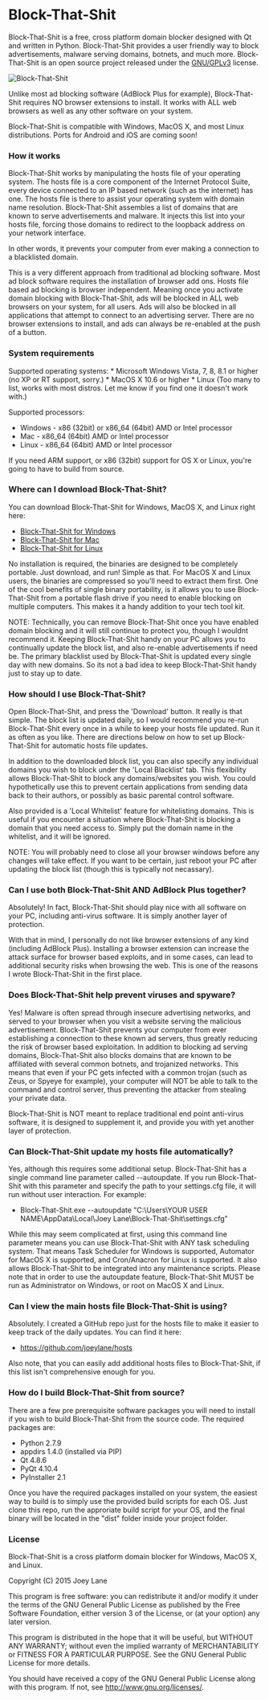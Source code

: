 Block-That-Shit
====================================
Block-That-Shit is a free, cross platform domain blocker designed with Qt and written in Python.  Block-That-Shit provides a user friendly way to block advertisements, malware serving domains, botnets, and much more.  Block-That-Shit is an open source project released under the [GNU/GPLv3](http://www.gnu.org/licenses/gpl.html) license.

![Block-That-Shit](https://raw.githubusercontent.com/joeylane/Block-That-Shit/master/screenshots/blockthatshit.jpg)

Unlike most ad blocking software (AdBlock Plus for example), Block-That-Shit requires NO browser extensions to install.  It works with ALL web browsers as well as any other software on your system.

Block-That-Shit is compatible with Windows, MacOS X, and most Linux distributions.  Ports for Android and iOS are coming soon!

<h3>How it works</h3>
Block-That-Shit works by manipulating the hosts file of your operating system.  The hosts file is a core component of the Internet Protocol Suite, every device connected to an IP based network (such as the internet) has one.  The hosts file is there to assist your operating system with domain name resolution.  Block-That-Shit assembles a list of domains that are known to serve advertisements and malware.  It injects this list into your hosts file, forcing those domains to redirect to the loopback address on your network interface.

In other words, it prevents your computer from ever making a connection to a blacklisted domain.

This is a very different approach from traditional ad blocking software.  Most ad block software requires the installation of browser add ons.  Hosts file based ad blocking is browser independent.  Meaning once you activate domain blocking with Block-That-Shit, ads will be blocked in ALL web browsers on your system, for all users.  Ads will also be blocked in all applications that attempt to connect to an advertising server.  There are no browser extensions to install, and ads can always be re-enabled at the push of a button.

<h3>System requirements</h3>
Supported operating systems:
* Microsoft Windows Vista, 7, 8, 8.1 or higher (no XP or RT support, sorry.)
* MacOS X 10.6 or higher
* Linux (Too many to list, works with most distros.  Let me know if you find one it doesn't work with.)

Supported processors:
* Windows - x86 (32bit) or x86_64 (64bit) AMD or Intel processor
* Mac - x86_64 (64bit) AMD or Intel processor
* Linux - x86_64 (64bit) AMD or Intel processor

If you need ARM support, or x86 (32bit) support for OS X or Linux, you're going to have to build from source.

<h3>Where can I download Block-That-Shit?</h3>
You can download Block-That-Shit for Windows, MacOS X, and Linux right here:

* [Block-That-Shit for Windows](https://github.com/joeylane/Block-That-Shit/releases/download/v1.0/Block-That-Shit-Windows.exe)
* [Block-That-Shit for Mac](https://github.com/joeylane/Block-That-Shit/releases/download/v1.0/Block-That-Shit-Mac.app.zip)
* [Block-That-Shit for Linux](https://github.com/joeylane/Block-That-Shit/releases/download/v1.0/Block-That-Shit-Linux.tar.gz)

No installation is required, the binaries are designed to be completely portable.  Just download, and run!  Simple as that.  For MacOS X and Linux users, the binaries are compressed so you'll need to extract them first.  One of the cool benefits of single binary portability, is it allows you to use Block-That-Shit from a portable flash drive if you need to enable blocking on multiple computers.  This makes it a handy addition to your tech tool kit.

NOTE:  Technically, you can remove Block-That-Shit once you have enabled domain blocking and it will still continue to protect you, though I wouldnt recommend it.  Keeping Block-That-Shit handy on your PC allows you to continually update the block list, and also re-enable advertisements if need be.  The primary blacklist used by Block-That-Shit is updated every single day with new domains.  So its not a bad idea to keep Block-That-Shit handy just to stay up to date.

<h3>How should I use Block-That-Shit?</h3>
Open Block-That-Shit, and press the 'Download' button.  It really is that simple.  The block list is updated daily, so I would recommend you re-run Block-That-Shit every once in a while to keep your hosts file updated.  Run it as often as you like.  There are directions below on how to set up Block-That-Shit for automatic hosts file updates.

In addition to the downloaded block list, you can also specify any individual domains you wish to block under the 'Local Blacklist' tab.  This flexibility allows Block-That-Shit to block any domains/websites you wish.  You could hypothetically use this to prevent certain applications from sending data back to their authors, or possibly as basic parental control software.

Also provided is a 'Local Whitelist' feature for whitelisting domains.  This is useful if you encounter a situation where Block-That-Shit is blocking a domain that you need access to.  Simply put the domain name in the whitelist, and it will be ignored.

NOTE:  You will probably need to close all your browser windows before any changes will take effect.  If you want to be certain, just reboot your PC after updating the block list (though this is typically not necassary).

<h3>Can I use both Block-That-Shit AND AdBlock Plus together?</h3>
Absolutely!  In fact, Block-That-Shit should play nice with all software on your PC, including anti-virus software.  It is simply another layer of protection.

With that in mind, I personally do not like browser extensions of any kind (including AdBlock Plus).  Installing a browser extension can increase the attack surface for browser based exploits, and in some cases, can lead to additional security risks when browsing the web.  This is one of the reasons I wrote Block-That-Shit in the first place.

<h3>Does Block-That-Shit help prevent viruses and spyware?</h3>
Yes!  Malware is often spread through insecure advertising networks, and served to your browser when you visit a website serving the malicious advertisement.  Block-That-Shit prevents your computer from ever establishing a connection to these known ad servers, thus greatly reducing the risk of browser based exploitation.  In addition to blocking ad serving domains, Block-That-Shit also blocks domains that are known to be affiliated with several common botnets, and trojanized networks.  This means that even if your PC gets infected with a common trojan (such as Zeus, or Spyeye for example), your computer will NOT be able to talk to the command and control server, thus preventing the attacker from stealing your private data.

Block-That-Shit is NOT meant to replace traditional end point anti-virus software, it is designed to supplement it, and provide you with yet another layer of protection.

<h3>Can Block-That-Shit update my hosts file automatically?</h3>
Yes, although this requires some additional setup.  Block-That-Shit has a single command line parameter called --autoupdate.  If you run Block-That-Shit with this parameter and specify the path to your settings.cfg file, it will run without user interaction.  For example:

* Block-That-Shit.exe --autoupdate "C:\Users\YOUR USER NAME\AppData\Local\Joey Lane\Block-That-Shit\settings.cfg"

While this may seem complicated at first, using this command line parameter means you can use Block-That-Shit with ANY task scheduling system.  That means Task Scheduler for Windows is supported, Automator for MacOS X is supported, and Cron/Anacron for Linux is supported.  It also allows Block-That-Shit to be integrated into any maintenance scripts.  Please note that in order to use the autoupdate feature, Block-That-Shit MUST be run as Administrator on Windows, or root on MacOS X and Linux.

<h3>Can I view the main hosts file Block-That-Shit is using?</h3>
Absolutely.  I created a GitHub repo just for the hosts file to make it easier to keep track of the daily updates.  You can find it here:

* https://github.com/joeylane/hosts

Also note, that you can easily add additional hosts files to Block-That-Shit, if this list isn't comprehensive enough for you.

<h3>How do I build Block-That-Shit from source?</h3>
There are a few pre prerequisite software packages you will need to install if you wish to build Block-That-Shit from the source code.  The required packages are:

* Python 2.7.9
* appdirs 1.4.0 (installed via PIP)
* Qt 4.8.6
* PyQt 4.10.4
* PyInstaller 2.1

Once you have the required packages installed on your system, the easiest way to build is to simply use the provided build scripts for each OS.  Just clone this repo, run the approriate build script for your OS, and the final binary will be located in the "dist" folder inside your project folder.

<h3>License</h3>
Block-That-Shit is a cross platform domain blocker for Windows, MacOS X, and Linux.

Copyright (C) 2015 Joey Lane

This program is free software: you can redistribute it and/or modify
it under the terms of the GNU General Public License as published by
the Free Software Foundation, either version 3 of the License, or
(at your option) any later version.

This program is distributed in the hope that it will be useful,
but WITHOUT ANY WARRANTY; without even the implied warranty of
MERCHANTABILITY or FITNESS FOR A PARTICULAR PURPOSE.  See the
GNU General Public License for more details.

You should have received a copy of the GNU General Public License
along with this program.  If not, see <http://www.gnu.org/licenses/>.